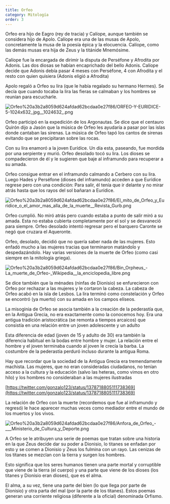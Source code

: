 ```yaml
---
title: Orfeo
category: Mitología
order: 3
---
```


Orfeo era hijo de Eagro (rey de tracia) y Calíope, aunque también se considera hijo de Apolo. Calíope era una de las musas de Apolo, concretamente la musa de la poesía épica y la elocuencia. Calíope, como las demás musas era hija de Zeus y la titánide Mnemósime.

Calíope fue la encargada de dirimir la disputa de Perséfone y Afrodita por Adonis. Las dos diosas se habían encaprichado del bello Adonis. Calíope decide que Adonis debía pasar 4 meses con Perséfone, 4 con Afrodita y el resto con quien quisiera (Adonis eligió a Afrodita)

Apolo regaló a Orfeo su lira (que le había regalado su hermano Hermes). Se decía que cuando tocaba la lira las fieras se calmaban y los hombres se reunían para escucharle.

![Orfeo%20a3b2a8059d624afdad62bcdaa0e27f86/ORFEO-Y-EURIDICE-5-1024x632_jpg__1024632_.png](Orfeo%20a3b2a8059d624afdad62bcdaa0e27f86/ORFEO-Y-EURIDICE-5-1024x632_jpg__1024632_.png)

Orfeo participó en la expedición de los Argonautas. Se dice que el centauro Quirón dijo a Jasón que la música de Orfeo les ayudaría a pasar por las islas donde cantaban las sirenas. La música de Orfeo tapó los cantos de sirenas evitando que se precipitaran sobre las rocas.

Con su lira enamoró a la joven Eurídice. Un día esta, paseando, fue mordida por una serpiente y murió. Orfeo desolado tocó su lira. Los dioses se compadecieron de él y le sugieren que baje al inframundo para recuperar a su amada.

Orfeo consigue entrar en el inframundo calmando a Cerbero con su lira. Luego Hades y Perséfone (dioses del inframundo) acceden a que Eurídice regrese pero con una condición: Para salir, él tenía que ir delante y no mirar atrás hasta que los rayos del sol bañaran a Eurídice.

![Orfeo%20a3b2a8059d624afdad62bcdaa0e27f86/El_mito_de_Orfeo_y_Euridice_o_el_amor_mas_alla_de_la_muerte__Revista_Gurb.png](Orfeo%20a3b2a8059d624afdad62bcdaa0e27f86/El_mito_de_Orfeo_y_Euridice_o_el_amor_mas_alla_de_la_muerte__Revista_Gurb.png)

Orfeo cumplió. No miró atrás pero cuando estaba a punto de salir miró a su amada. Esta no estaba cubierta completamente por el sol y se desvaneció para siempre. Orfeo desolado intentó regresar pero el barquero Caronte se negó que cruzara el Aqueronte.

Orfeo, desolado, decidió que no quería saber nada de las mujeres. Esto enfadó mucho a las mujeres tracias que terminaron matándolo y despedazándolo. Hay varias versiones de la muerte de Orfeo (como casi siempre en la mitología griega).

![Orfeo%20a3b2a8059d624afdad62bcdaa0e27f86/Bin_Orpheus_-_La_muerte_de_Orfeo_-_Wikipedia__la_enciclopedia_libre.png](Orfeo%20a3b2a8059d624afdad62bcdaa0e27f86/Bin_Orpheus_-_La_muerte_de_Orfeo_-_Wikipedia__la_enciclopedia_libre.png)

Se dice también que la ménades (ninfas de Dionisio) se enfurecieron con Orfeo por rechazar a las mujeres y le cortaron la cabeza. La cabeza de Orfeo acabó en la isla de Lesbos. La lira terminó como constelación y Orfeo se encontró (ya muerto) con su amada en los campos elíseos.

La misoginia de Orfeo se asocia también a la creación de la pederastía que, en la Antigua Grecia, no era exactamente como la conocemos hoy. Era una antigua tradición aristocrática (se remonta a tiempos arcaicos) que consistía en una relación entre un joven adolescente y un adulto

Esta diferencia de edad (joven de 15 y adulto de 30) era también la diferencia habitual en la bodas entre hombre y mujer. La relación entre el hombre y el joven terminaba cuando al joven le crecía la barba. La costumbre de la pederastía perduró incluso durante la antigua Roma.

Hay que recordar que la sociedad de la Antigua Grecia era tremendamente machista. Las mujeres, que no eran consideradas ciudadanos, no tenían acceso a la cultura y la educación (salvo las heteras, como vimos en otro hilo) y los hombres no consideraban a las mujeres ilustradas

[https://twitter.com/gonzalo123/status/1378718805111738369](https://twitter.com/gonzalo123/status/1378718805111738369)

La relación de Orfeo con la muerte (recordemos que fue al inframundo y regresó) le hace aparecer muchas veces como mediador entre el mundo de los muertos y los vivos.

![Orfeo%20a3b2a8059d624afdad62bcdaa0e27f86/Anfora_de_Orfeo_-___Ministerio_de_Cultura_y_Deporte.png](Orfeo%20a3b2a8059d624afdad62bcdaa0e27f86/Anfora_de_Orfeo_-___Ministerio_de_Cultura_y_Deporte.png)

A Orfeo se le atribuyen una serie de poemas que tratan sobre una historia en la que Zeus decide dar su poder a Dionisio, lo titanes se enfadan por esto y se comen a Dionisio y Zeus los fulmina con un rayo. Las cenizas de los titanes se mezclan con la tierra y surgen los hombres.

Esto significa que los seres humanos tienen una parte mortal y corruptible que viene de la tierra (el cuerpo) y una parte que viene de los dioses (los titanes y Dionisio eran dioses), que es el alma.

El alma, a su vez, tiene una parte del bien (lo que llega por parte de Dionisio) y otra parta del mal (por la parte de los titanes). Estos poemas generan una corriente religiosa (diferente a la oficial) denominada Orfismo.